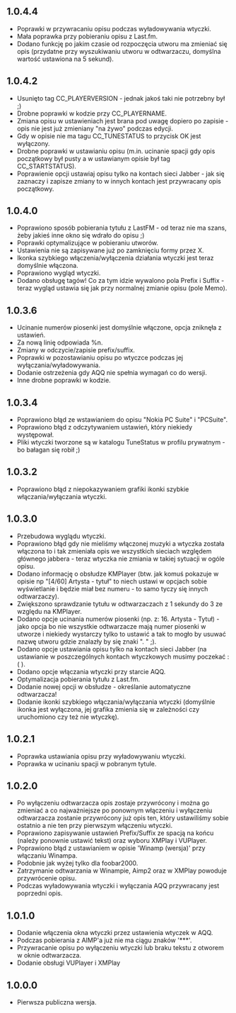 1.0.4.4
-----
* Poprawki w przywracaniu opisu podczas wyładowywania wtyczki.
* Mała poprawka przy pobieraniu opisu z Last.fm.
* Dodano funkcję po jakim czasie od rozpoczęcia utworu ma zmieniać się opis (przydatne przy wyszukiwaniu utworu w odtwarzaczu, domyślna wartość ustawiona na 5 sekund).

1.0.4.2
-----
* Usunięto tag CC_PLAYERVERSION - jednak jakoś taki nie potrzebny był ;)
* Drobne poprawki w kodzie przy CC_PLAYERNAME.
* Zmiana opisu w ustawieniach jest brana pod uwagę dopiero po zapisie - opis nie jest już zmieniany "na żywo" podczas edycji.
* Gdy w opisie nie ma tagu CC_TUNESTATUS to przycisk OK jest wyłączony. 
* Drobne poprawki w ustawianiu opisu (m.in. ucinanie spacji gdy opis początkowy był pusty a w ustawianym opisie był tag CC_STARTSTATUS).
* Poprawienie opcji ustawiaj opisu tylko na kontach sieci Jabber - jak się zaznaczy i zapisze zmiany to w innych kontach jest przywracany opis początkowy.

1.0.4.0
-----
* Poprawiono sposób pobierania tytułu z LastFM - od teraz nie ma szans, żeby jakieś inne okno się wdrało do opisu ;)
* Poprawki optymalizujące w pobieraniu utworów.
* Ustawienia nie są zapisywane już po zamknięciu formy przez X.
* Ikonka szybkiego włączenia/wyłączenia działania wtyczki jest teraz domyślnie włączona.
* Poprawiono wygląd wtyczki.
* Dodano obsługę tagów! Co za tym idzie wywalono pola Prefix i Suffix - teraz wygląd ustawia się jak przy normalnej zmianie opisu (pole Memo).

1.0.3.6
-----
* Ucinanie numerów piosenki jest domyślnie włączone, opcja zniknęła z ustawień.
* Za nową linię odpowiada %n.
* Zmiany w odczycie/zapisie prefix/suffix.
* Poprawki w pozostawianiu opisu po wtyczce podczas jej wyłączania/wyładowywania.
* Dodanie ostrzeżenia gdy AQQ nie spełnia wymagań co do wersji.
* Inne drobne poprawki w kodzie.

1.0.3.4
-----
* Poprawiono błąd ze wstawianiem do opisu "Nokia PC Suite" i "PCSuite".
* Poprawiono błąd z odczytywaniem ustawień, który niekiedy występował.
* Pliki wtyczki tworzone są w katalogu TuneStatus w profilu prywatnym - bo bałagan się robił ;)

1.0.3.2
-----
* Poprawiono błąd z niepokazywaniem grafiki ikonki szybkie włączania/wyłączania wtyczki.

1.0.3.0
-----
* Przebudowa wyglądu wtyczki.
* Poprawiono błąd gdy nie mieliśmy włączonej muzyki a wtyczka została włączona to i tak zmieniała opis we wszystkich sieciach względem głównego jabbera - teraz wtyczka nie zmiania w takiej sytuacji w ogóle opisu.
* Dodano informację o obsłudze KMPlayer (btw. jak komuś pokazuje w opisie np "[4/60] Artysta - tytuł" to niech ustawi w opcjach sobie wyświetlanie i będzie miał bez numeru - to samo tyczy się innych odtwarzaczy).
* Zwiększono sprawdzanie tytułu w odtwarzaczach z 1 sekundy do 3 ze względu na KMPlayer.
* Dodano opcje ucinania numerów piosenki (np. z: 16. Artysta - Tytuł) - jako opcja bo nie wszystkie odtwarzacze mają numer piosenki w utworze i niekiedy wystarczy tylko to ustawić a tak to mogło by usuwać  nazwę utworu gdzie znalazły by się znaki ". " ;).
* Dodano opcje ustawiania opisu tylko na kontach sieci Jabber (na ustawianie w poszczególnych kontach wtyczkowych musimy poczekać :( ).
* Dodano opcje włączania wtyczki przy starcie AQQ.
* Optymalizacja pobierania tytułu z Last.fm.
* Dodanie nowej opcji w obsłudze - określanie automatyczne odtwarzacza!
* Dodanie ikonki szybkiego włączania/wyłączania wtyczki (domyślnie ikonka jest wyłączona, jej grafika zmienia się w zależności czy uruchomiono czy też nie wtyczkę).

1.0.2.1
-----
* Poprawka ustawiania opisu przy wyładowywaniu wtyczki.
* Poprawka w ucinaniu spacji w pobranym tytule.

1.0.2.0
-----
* Po wyłączeniu odtwarzacza opis zostaje przywrócony i można go zmieniać a co najważniejsze po ponownym włączeniu i wyłączeniu odtwarzacza zostanie przywrócony już opis ten, który ustawiliśmy sobie ostatnio a nie ten przy pierwszym włączeniu wtyczki.
* Poprawiono zapisywanie ustawień Prefix/Suffix ze spacją na końcu (należy ponownie ustawić tekst) oraz wyboru XMPlay i VUPlayer.
* Poprawiono błąd z ustawianiem w opisie 'Winamp (wersja)' przy włączaniu Winampa.
* Podobnie jak wyżej tylko dla foobar2000.
* Zatrzymanie odtwarzania w Winampie, Aimp2 oraz w XMPlay powoduje przywrócenie opisu.
* Podczas wyładowywania wtyczki i wyłączania AQQ przywracany jest poprzedni opis.

1.0.1.0
-----
* Dodanie włączenia okna wtyczki przez ustawienia wtyczek w AQQ.
* Podczas pobierania z AIMP'a już nie ma ciągu znaków '***'.
* Przywracanie opisu po wyłączeniu wtyczki lub braku tekstu z otworem w oknie odtwarzacza.
* Dodanie obsługi VUPlayer i XMPlay

1.0.0.0
-----
* Pierwsza publiczna wersja.